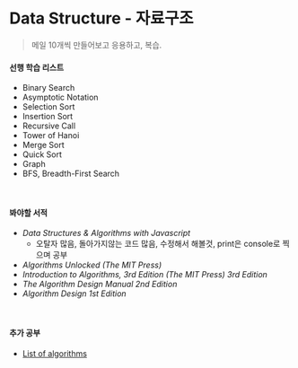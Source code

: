 # Data Structure - 자료구조



> 메일 10개씩 만들어보고 응용하고, 복습.



#### 선행 학습 리스트

+ Binary Search
+ Asymptotic Notation
+ Selection Sort
+ Insertion Sort
+ Recursive Call 
+ Tower of Hanoi
+ Merge Sort
+ Quick Sort
+ Graph
+ BFS, Breadth-First Search



<br>

#### 봐야할 서적

+ *Data Structures & Algorithms with Javascript*
  +  오탈자 많음, 돌아가지않는 코드 많음, 수정해서 해볼것, print은 console로 찍으며 공부
+ *Algorithms Unlocked (The MIT Press)*
+ *Introduction to Algorithms, 3rd Edition (The MIT Press) 3rd Edition*
+ *The Algorithm Design Manual 2nd Edition*
+ *Algorithm Design 1st Edition*

<br>

#### 추가 공부 

- [List of algorithms](<https://en.wikipedia.org/wiki/List_of_algorithms>)

